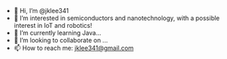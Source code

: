 - 👋 Hi, I’m @jklee341
- 👀 I’m interested in semiconductors and nanotechnology, with a possible interest in IoT and robotics!
- 🌱 I’m currently learning Java...
- 💞️ I’m looking to collaborate on ...
- 📫 How to reach me: jklee341@gmail.com

<!---
jklee341/jklee341 is a ✨ special ✨ repository because its `README.md` (this file) appears on your GitHub profile.
You can click the Preview link to take a look at your changes.
--->
